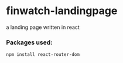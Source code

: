 # finwatch-landingpage

a landing page written in react

### Packages used:

```
npm install react-router-dom
```

